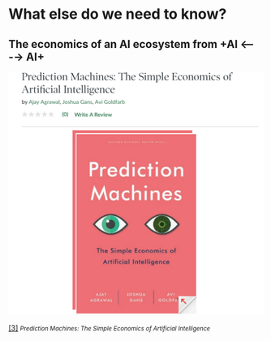 #  What else do we need to know?

## The economics of an AI ecosystem from +AI <----> AI+

![Prediction Machines](../Images/05_running_case.png) 

[[3]](https://www.barnesandnoble.com/w/prediction-machines-ajay-agrawal/1127096322) <small><i>  Prediction Machines: The Simple Economics of Artificial Intelligence</i></small>
